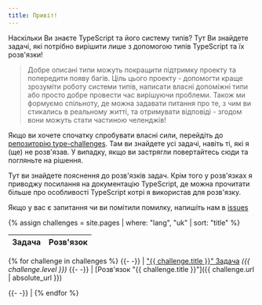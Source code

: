 ```yaml
---
title: Привіт!
---
```


Наскільки Ви знаєте TypeScript та його систему типів?
Тут Ви знайдете задачі, які потрібно вирішити лише з допомогою типів TypeScript та їх розв'язки!

> Добре описані типи можуть покращити підтримку проекту та попередити появу багів.
> Ціль цього проекту - допомогти краще зрозуміти роботу системи типів, написати власні допоміжні типи або просто добре провести час вирішуючи проблеми.
> Також ми формуємо спільноту, де можна задавати питання про те, з чим ви стикались в реальному житті, та отримувати відповіді - згодом вони можуть стати частиною челенджів!

Якщо ви хочете спочатку спробувати власні сили, перейдіть до [репозиторію type-challenges](https://github.com/type-challenges/type-challenges).
Там ви знайдете усі задачі, навіть ті, які я (ще) не розв'язав.
У випадку, якщо ви застрягли повертайтесь сюди та погляньте на рішення.

Тут ви знайдете пояснення до розв'язків задач.
Крім того у розв'язках я приводжу посилання на документацію TypeScript, де можна прочитати більше про особливості TypeScript котрі я використав для розв'язку.

Якщо у вас є запитання чи ви помітили помилку, напишіть нам в [issues](https://github.com/ghaiklor/type-challenges-solutions/issues)

{% assign challenges = site.pages | where: "lang", "uk" | sort: "title" %}

| Задача | Розв'язок |
| :----: | :-------: |
{% for challenge in challenges %}
{{- -}} | ["{{ challenge.title }}" Задача](<https://tsch.js.org/{{ challenge.id }}>) _({{ challenge.level }})_
{{- -}} | [Розв'язок "{{ challenge.title }}"]({{ challenge.url | absolute_url }})

{{- -}} |
{% endfor %}

